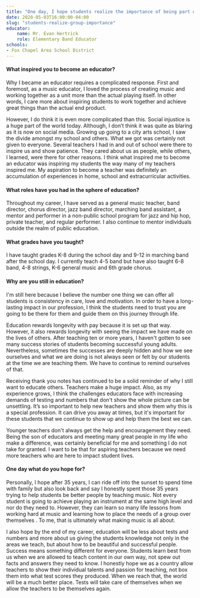 ```yaml
---
title: "One day, I hope students realize the importance of being part of a group"
date: 2020-05-03T16:00:00-04:00
slug: "students-realize-group-importance"
educator:
    name: Mr. Evan Hertrick
    role: Elementary Band Educator
schools:
- Fox Chapel Area School District
---
```


#### What inspired you to become an educator?

Why I became an educator requires a complicated response. First and foremost, as a music educator, I loved the process of creating music and working together as a unit more than the actual playing itself. In other words, I care more about inspiring students to work together and achieve great things than the actual end product.

However, I do think it is even more complicated than this. Social injustice is a huge part of the world today. Although, I don’t think it was quite as blaring as it is now on social media.  Growing up going to a city arts school, I saw the divide amongst my school and others. What we got was certainly not given to everyone. Several teachers I had in and out of school were there to inspire us and show patience. They cared about us as people, while others, I learned, were there for other reasons. I think what inspired  me to become an educator was inspiring my students the way many of my teachers inspired me. My aspiration to become a teacher was definitely an accumulation of experiences in home, school and extracurricular activities.

#### What roles have you had in the sphere of education?

Throughout my career, I have served as a general music teacher, band director, chorus director, jazz band director, marching band assistant, a mentor and performer in a non-public school program for jazz and hip hop, private teacher, and regular performer. I also continue to mentor individuals outside the realm of public education.

#### What grades have you taught?

I have taught grades K-8 during the school day and 9-12 in marching band after the school day. I currently teach 4-5 band but have also taught 6-8 band, 4-8 strings, K-6 general music and 6th grade chorus.

#### Why are you still in education?

I'm still here because I believe the number one thing we can offer all students is consistency in care, love and motivation. In order to have a long-lasting impact in our profession, I think the students need to trust you are going to be there for them and guide them on this journey through life.

Education rewards longevity with pay because it is set up that way. However, it also rewards longevity with seeing the impact we have made on the lives of others. After teaching ten or more years, I haven't gotten to see many success stories of students becoming successful young adults. Nevertheless, sometimes the successes are deeply hidden and how we see ourselves and what we are doing is not always seen or felt by our students at the time we are teaching them.  We have to continue to remind ourselves of that.

Receiving thank you notes has continued to be a solid reminder of why I still want to educate others. Teachers make a huge impact. Also, as my experience grows, I think the challenges educators face with increasing demands of testing and numbers that don't show the whole picture can be unsettling.  It’s so important to help new teachers and show them why this is a special profession. It can drive you away at times, but it's important for these students that we continue to show up and help them the best we can.

Younger teachers don't always get the help and encouragement they need.  Being the son of educators and meeting many great people in my life who make a difference, was certainly beneficial for me and something I do not take for granted.  I want to be that for aspiring teachers because we need more teachers who are here to impact student lives.

#### One day what do you hope for?

Personally, I hope after 35 years, I can ride off into the sunset to spend time with family but also look back and say I honestly spent those 35 years trying to help students be better people by teaching music. Not every student is going to achieve playing an instrument at the same high level and nor do they need to. However, they can learn so many life lessons from working hard at music and learning how to place the needs of a group over themselves . To me, that is ultimately what making music is all about.

I also hope by the end of my career, education will be less about tests and numbers and more about us giving the students knowledge not only in the areas we teach, but about how to be beautiful and successful people. Success means something different for everyone. Students learn best from us when we are allowed to teach content in our own way,  not spew out facts and answers they need to know. I honestly hope we as a country allow teachers to show their individual talents and passion for teaching, not box them into what test scores they produced. When we reach that, the world will be a much better place. Tests will take care of themselves when we allow the teachers to be themselves again.
